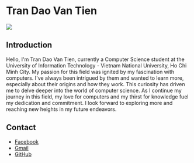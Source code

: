 # Tran Dao Van Tien

![](https://scontent.fsgn5-14.fna.fbcdn.net/v/t1.15752-9/369269230_1064064638253376_1212027936001927795_n.png?_nc_cat=101&ccb=1-7&_nc_sid=8cd0a2&_nc_ohc=X9AxyJ4HtPoAX8kNOMH&_nc_ht=scontent.fsgn5-14.fna&oh=03_AdR7s8HnHCpkvjHPruEvk5If_mc709N5BlEsqsT3PmFtow&oe=657D5F93)


## Introduction

Hello, I'm Tran Dao Van Tien, currently a Computer Science student at the University of Information Technology - Vietnam National University, Ho Chi Minh City. My passion for this field was ignited by my fascination with computers. I've always been intrigued by them and wanted to learn more, especially about their origins and how they work. This curiosity has driven me to delve deeper into the world of computer science. As I continue my journey in this field, my love for computers and my thirst for knowledge fuel my dedication and commitment. I look forward to exploring more and reaching new heights in my future endeavors.


## Contact

- [Facebook](https://www.facebook.com/profile.php?id=100011131279060)
- [Gmail](tientrandv2@gmail.com)
- [GitHub](https://github.com/temneidh)
